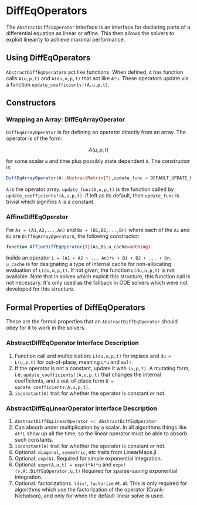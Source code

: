# DiffEqOperators

The `AbstractDiffEqOperator` interface is an interface for declaring parts of
a differential equation as linear or affine. This then allows the solvers to
exploit linearity to achieve maximal performance.

## Using DiffEqOperators

`AbstractDiffEqOperator`s act like functions. When defined, `A` has function
calls `A(u,p,t)` and `A(du,u,p,t)` that act like `A*u`. These operators update
via a function `update_coefficients!(A,u,p,t)`.

## Constructors

### Wrapping an Array: DiffEqArrayOperator

`DiffEqArrayOperator` is for defining an operator directly from an array. The
operator is of the form:

```math
A(u,p,t)
```

for some scalar `α` and time plus possibly state dependent `A`. The
constructor is:

```julia
DiffEqArrayOperator(A::AbstractMatrix{T},update_func = DEFAULT_UPDATE_FUNC)
```

`A` is the operator array. `update_func(A,u,p,t)` is the function called by 
`update_coefficients!(A,u,p,t)`. If left as its default, then `update_func` 
is trivial which signifies `A` is a constant.

### AffineDiffEqOperator

For `As = (A1,A2,...,An)` and `Bs = (B1,B2,...,Bn)` where each of the `Ai` and
`Bi` are `DiffEqArrayOperator`s, the following constructor:

```julia
function AffineDiffEqOperator{T}(As,Bs,u_cache=nothing)
```

builds an operator `L = (A1 + A2 + ... An)*u + B1 + B2 + ... + Bn`. `u_cache`
is for designating a type of internal cache for non-allocating evaluation of
`L(du,u,p,t)`. If not given, the function `L(du,u,p,t)` is not available. Note
that in solves which exploit this structure, this function call is not necessary.
It's only used as the fallback in ODE solvers which were not developed for this
structure.

## Formal Properties of DiffEqOperators

These are the formal properties that an `AbstractDiffEqOperator` should obey
for it to work in the solvers.

### AbstractDiffEqOperator Interface Description

1. Function call and multiplication: `L(du,u,p,t)` for inplace and `du = L(u,p,t)` for
   out-of-place, meaning `L*u` and `mul!`.
2. If the operator is not a constant, update it with `(u,p,t)`. A mutating form, i.e.
   `update_coefficients!(A,u,p,t)` that changes the internal coefficients, and a
   out-of-place form `B = update_coefficients(A,u,p,t)`.
3. `isconstant(A)` trait for whether the operator is constant or not.

### AbstractDiffEqLinearOperator Interface Description

1. `AbstractDiffEqLinearOperator <: AbstractDiffEqOperator`
2. Can absorb under multiplication by a scalar. In all algorithms things like
   `dt*L` show up all the time, so the linear operator must be able to absorb
   such constants.
4. `isconstant(A)` trait for whether the operator is constant or not.
5. Optional: `diagonal`, `symmetric`, etc traits from LinearMaps.jl.
6. Optional: `exp(A)`. Required for simple exponential integration.
7. Optional: `expv(A,u,t) = exp(t*A)*u` and `expv!(v,A::DiffEqOperator,u,t)`
   Required for sparse-saving exponential integration.
8. Optional: factorizations. `ldiv!`, `factorize` et. al. This is only required
   for algorithms which use the factorization of the operator (Crank-Nicholson),
   and only for when the default linear solve is used.
